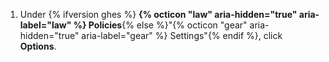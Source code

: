 1. Under {% ifversion ghes %} **{% octicon "law" aria-hidden="true" aria-label="law" %} Policies**{% else %}"{% octicon "gear" aria-hidden="true" aria-label="gear" %} Settings"{% endif %}, click **Options**.
